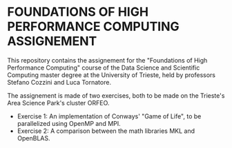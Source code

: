 # FOUNDATIONS OF HIGH PERFORMANCE COMPUTING ASSIGNEMENT

This repository contains the assignement for the "Foundations of High Performance Computing" course of the Data Science and Scientific Computing master degree at the University of Trieste, held by professors Stefano Cozzini and Luca Tornatore.

The assignement is made of two exercises, both to be made on the Trieste's Area Science Park's cluster ORFEO.
* Exercise 1: An implementation of Conways' "Game of Life", to be parallelized using OpenMP and MPI.
* Exercise 2: A comparison between the math libraries MKL and  OpenBLAS.
